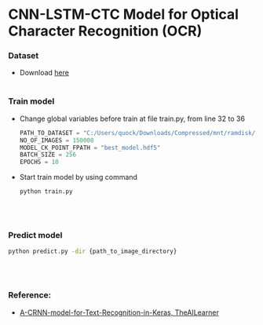 # CNN-LSTM-CTC Model for Optical Character Recognition (OCR)

### Dataset

- Download [here](https://www.robots.ox.ac.uk/~vgg/data/text/)
<br/><br/>


### Train model

- Change global variables before train at file train.py, from line 32 to 36

  ```python
  PATH_TO_DATASET = "C:/Users/quock/Downloads/Compressed/mnt/ramdisk/max/90kDICT32px"
  NO_OF_IMAGES = 150000
  MODEL_CK_POINT_FPATH = "best_model.hdf5"
  BATCH_SIZE = 256
  EPOCHS = 10
  ```

- Start train model by using command

  ```bash
  python train.py
  ```
<br/><br/>


### Predict model

  ```bash
  python predict.py -dir {path_to_image_directory}
  ```
<br/><br/>


### Reference:  
- [A-CRNN-model-for-Text-Recognition-in-Keras, TheAILearner](https://github.com/TheAILearner/A-CRNN-model-for-Text-Recognition-in-Keras)